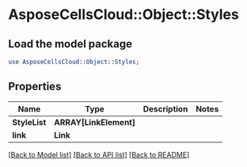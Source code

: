 # AsposeCellsCloud::Object::Styles 

## Load the model package
```perl
use AsposeCellsCloud::Object::Styles;
```

## Properties
Name | Type | Description | Notes
------------ | ------------- | ------------- | -------------
**StyleList** | **ARRAY[LinkElement]** |  |
**link** | **Link** |  |  

[[Back to Model list]](../README.md#documentation-for-models) [[Back to API list]](../README.md#documentation-for-api-endpoints) [[Back to README]](../README.md)

